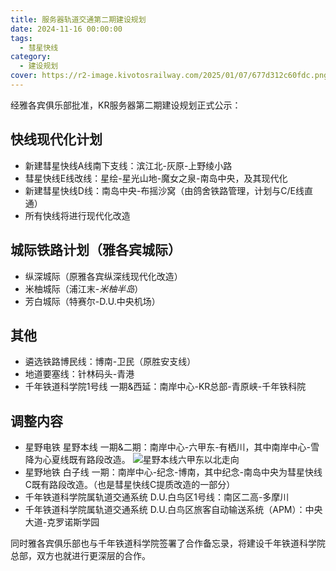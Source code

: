 ```yaml
---
title: 服务器轨道交通第二期建设规划
date: 2024-11-16 00:00:00
tags:
  - 彗星快线
category:
  - 建设规划
cover: https://r2-image.kivotosrailway.com/2025/01/07/677d312c60fdc.png
---
```

经雅各宾俱乐部批准，KR服务器第二期建设规划正式公示：
## 快线现代化计划
* 新建彗星快线A线南下支线：滨江北-灰原-上野绫小路
* 彗星快线E线改线：星绘-星光山地-魔女之泉-南岛中央，及其现代化
* 新建彗星快线D线：南岛中央-布摇沙窝（由鸽舍铁路管理，计划与C/E线直通）
* 所有快线将进行现代化改造
## 城际铁路计划（雅各宾城际）
* 纵深城际（原雅各宾纵深线现代化改造）
* 米柚城际（浦江末-*米柚半岛*）
* 芳白城际（特赛尔-D.U.中央机场）
## 其他
* 遴选铁路博民线：博南-卫民（原胜安支线）
* 地道要塞线：针林码头-青港
* 千年铁道科学院1号线 一期&西延：南岸中心-KR总部-青原峡-千年铁科院
## 调整内容
* 星野电铁 星野本线 一期&二期：南岸中心-六甲东-有栖川，其中南岸中心-雪降为心夏线既有路段改造。
![星野本线六甲东以北走向](https://r2-image.kivotosrailway.com/2025/01/06/677bd23abc537.png)
* 星野地铁 白子线 一期：南岸中心-纪念-博南，其中纪念-南岛中央为彗星快线C既有路段改造。（也是彗星快线C提质改造的一部分）
* 千年铁道科学院属轨道交通系统 D.U.白鸟区1号线：南区二高-多摩川
* 千年铁道科学院属轨道交通系统 D.U.白鸟区旅客自动输送系统（APM）：中央大道-克罗诺斯学园

同时雅各宾俱乐部也与千年铁道科学院签署了合作备忘录，将建设千年铁道科学院总部，双方也就进行更深层的合作。